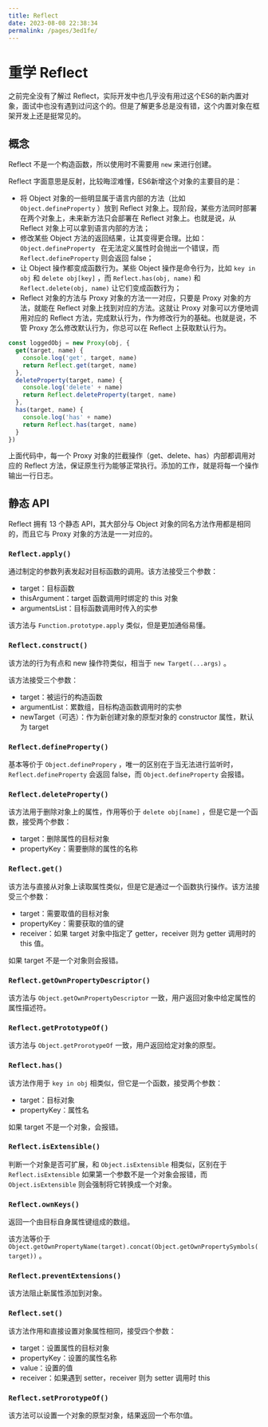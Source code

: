 ```yaml
---
title: Reflect
date: 2023-08-08 22:38:34
permalink: /pages/3ed1fe/
---
```

# 重学 Reflect

之前完全没有了解过 Reflect，实际开发中也几乎没有用过这个ES6的新内置对象，面试中也没有遇到过问这个的。但是了解更多总是没有错，这个内置对象在框架开发上还是挺常见的。

## 概念

Reflect 不是一个构造函数，所以使用时不需要用 `new` 来进行创建。

Reflect 字面意思是反射，比较晦涩难懂，ES6新增这个对象的主要目的是：

*   将 Object 对象的一些明显属于语言内部的方法（比如 `Object.defineProperty` ）放到 Reflect 对象上。现阶段，某些方法同时部署在两个对象上，未来新方法只会部署在 Reflect 对象上。也就是说，从 Reflect 对象上可以拿到语言内部的方法；
*   修改某些 Object 方法的返回结果，让其变得更合理。比如：`Object.defineProperty ` 在无法定义属性时会抛出一个错误，而 `Reflect.defineProperty` 则会返回 false；
*    让 Object 操作都变成函数行为。某些 Object 操作是命令行为，比如 `key in obj` 和 `delete obj[key]` ，而 `Reflect.has(obj, name)` 和 `Reflect.delete(obj, name)` 让它们变成函数行为；
*   Reflect 对象的方法与 Proxy 对象的方法一一对应，只要是 Proxy 对象的方法，就能在 Reflect 对象上找到对应的方法。这就让 Proxy 对象可以方便地调用对应的 Reflect 方法，完成默认行为，作为修改行为的基础。也就是说，不管 Proxy 怎么修改默认行为，你总可以在 Reflect 上获取默认行为。

```js
const loggedObj = new Proxy(obj, {
  get(target, name) {
    console.log('get', target, name)
    return Reflect.get(target, name)
  },
  deleteProperty(target, name) {
    console.log('delete' + name)
    return Reflect.deleteProperty(target, name)
  },
  has(target, name) {
    console.log('has' + name)
    return Reflect.has(target, name)
  }
})
```

上面代码中，每一个 Proxy 对象的拦截操作（get、delete、has）内部都调用对应的 Reflect 方法，保证原生行为能够正常执行。添加的工作，就是将每一个操作输出一行日志。

## 静态 API

Reflect 拥有 13 个静态 API，其大部分与 Object 对象的同名方法作用都是相同的，而且它与 Proxy 对象的方法是一一对应的。

### `Reflect.apply()`

通过制定的参数列表发起对目标函数的调用。该方法接受三个参数：

*   target：目标函数
*   thisArgument：target 函数调用时绑定的 this 对象
*   argumentsList：目标函数调用时传入的实参

该方法与 `Function.prototype.apply` 类似，但是更加通俗易懂。

### `Reflect.construct()`

该方法的行为有点和 new 操作符类似，相当于 `new Target(...args)` 。

该方法接受三个参数：

*   target：被运行的构造函数
*   argumentList：累数组，目标构造函数调用时的实参
*   newTarget（可选）：作为新创建对象的原型对象的 constructor 属性，默认为 target

### `Reflect.defineProperty()`

基本等价于 `Object.definePropery` ，唯一的区别在于当无法进行监听时，`Reflect.defineProperty` 会返回 false，而 `Object.defineProperty` 会报错。

### `Reflect.deleteProperty()`

该方法用于删除对象上的属性，作用等价于 `delete obj[name]` ，但是它是一个函数，接受两个参数：

*   target：删除属性的目标对象
*   propertyKey：需要删除的属性的名称

### `Reflect.get()`

该方法与直接从对象上读取属性类似，但是它是通过一个函数执行操作。该方法接受三个参数：

*   target：需要取值的目标对象
*   propertyKey：需要获取的值的键
*   receiver：如果 target 对象中指定了 getter，receiver 则为 getter 调用时的 this 值。

如果 target 不是一个对象则会报错。

### `Reflect.getOwnPropertyDescriptor()`

该方法与 `Object.getOwnPropertyDescriptor` 一致，用户返回对象中给定属性的属性描述符。

### `Reflect.getPrototypeOf()`

该方法与 `Object.getProrotypeOf` 一致，用户返回给定对象的原型。

### `Reflect.has()`

该方法作用于 `key in obj` 相类似，但它是一个函数，接受两个参数：

*   target：目标对象
*   propertyKey：属性名

如果 target 不是一个对象，会报错。

### `Reflect.isExtensible()`

判断一个对象是否可扩展，和 `Object.isExtensible` 相类似，区别在于 `Reflect.isExtensible` 如果第一个参数不是一个对象会报错，而 `Object.isExtensible` 则会强制将它转换成一个对象。

### `Reflect.ownKeys()`

返回一个由目标自身属性键组成的数组。

该方法等价于 `Object.getOwnPropertyName(target).concat(Object.getOwnPropertySymbols(target))` 。

### `Reflect.preventExtensions()`

该方法阻止新属性添加到对象。

### `Reflect.set()`

该方法作用和直接设置对象属性相同，接受四个参数：

*   target：设置属性的目标对象
*   propertyKey：设置的属性名称
*   value：设置的值
*   receiver：如果遇到 setter，receiver 则为 setter 调用时 this

### `Reflect.setProrotypeOf()`

该方法可以设置一个对象的原型对象，结果返回一个布尔值。

